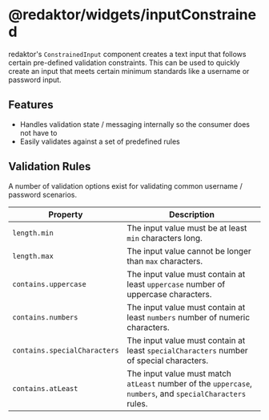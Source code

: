 # @redaktor/widgets/inputConstrained

redaktor's `ConstrainedInput` component creates a text input that follows certain pre-defined validation constraints. This can be used to quickly create an input that meets certain minimum standards like a username or password input.

## Features

- Handles validation state / messaging internally so the consumer does not have to
- Easily validates against a set of predefined rules

## Validation Rules

A number of validation options exist for validating common username / password scenarios.


| Property                     | Description                                                  |
| ---------------------------- | ------------------------------------------------------------ |
| `length.min`                 | The input value must be at least `min` characters long.      |
| `length.max`                 | The input value cannot be longer than `max` characters.      |
| `contains.uppercase`         | The input value must contain at least `uppercase` number of uppercase characters. |
| `contains.numbers`           | The input value must contain at least `numbers` number of numeric characters. |
| `contains.specialCharacters` | The input value must contain at least `specialCharacters` number of special characters. |
| `contains.atLeast`           | The input value must match `atLeast` number of the `uppercase`, `numbers`, and `specialCharacters` rules. |
